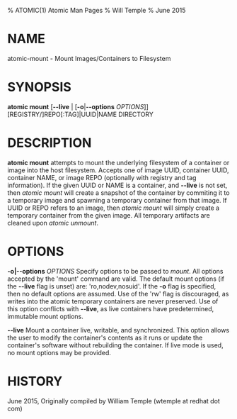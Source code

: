 % ATOMIC(1) Atomic Man Pages
% Will Temple
% June 2015
# NAME
atomic-mount - Mount Images/Containers to Filesystem

# SYNOPSIS
**atomic mount**
[**--live** | [**-o**|**--options** *OPTIONS*]]
[REGISTRY/]REPO[:TAG]|UUID|NAME
DIRECTORY

# DESCRIPTION
**atomic mount** attempts to mount the underlying filesystem of a container or
image into the host filesystem. Accepts one of image UUID, container UUID,
container NAME, or image REPO (optionally with registry and tag information).
If the given UUID or NAME is a container, and **--live** is not set, then
*atomic mount* will create a snapshot of the container by commiting it to a
temporary image and spawning a temporary container from that image. If UUID or
REPO refers to an image, then *atomic mount* will simply create a temporary
container from the given image. All temporary artifacts are cleaned upon
*atomic unmount*.

# OPTIONS
**-o|--options** *OPTIONS*
Specify options to be passed to *mount*. All options accepted by the 'mount'
command are valid. The default mount options (if the **--live** flag is unset)
are: 'ro,nodev,nosuid'. If the **-o** flag is specified, then no default
options are assumed. Use of the 'rw' flag is discouraged, as writes into the
atomic temporary containers are never preserved. Use of this option conflicts
with **--live**, as live containers have predetermined, immutable mount
options.

**--live**
Mount a container live, writable, and synchronized. This option allows the user
to modify the container's contents as it runs or update the container's
software without rebuilding the container. If live mode is used, no mount
options may be provided.

# HISTORY
June 2015, Originally compiled by William Temple (wtemple at redhat dot com)
